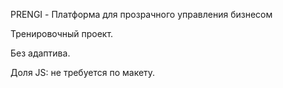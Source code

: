 PRENGI - Платформа для прозрачного
управления бизнесом

Тренировочный проект.

Без адаптива.

Доля JS: не требуется по макету.
